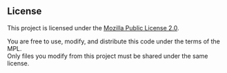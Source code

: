 ## License

This project is licensed under the [Mozilla Public License 2.0](https://www.mozilla.org/MPL/2.0/).

You are free to use, modify, and distribute this code under the terms of the MPL.  
Only files you modify from this project must be shared under the same license.